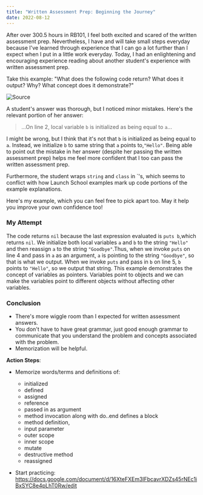 ```yaml
---
title: "Written Assessment Prep: Beginning the Journey"
date: 2022-08-12
---
```


After over 300.5 hours in RB101, I feel both excited and scared of the written assessment prep. Nevertheless, I have and will take small steps everyday because I've learned through experience that I can go a lot further than I expect when I put in a little work everyday. Today, I had an enlightening and encouraging experience reading about another student's experience with written assessment prep.

Take this example: "What does the following code return? What does it output? Why? What concept does it demonstrate?"

![Source](https://i.ibb.co/hm1X3ML/wap-example-1.png)

A student's answer was thorough, but I noticed minor mistakes. Here's the relevant portion of her answer:

> ...On line 2, local variable `b` is initialized as being equal to `a`...

I might be wrong, but I think that it's not that `b` is initialized as being equal to `a`. Instead, we initialize `b` to same string that `a` points to,`"Hello"`. Being able to point out the mistake in her answer (despite her passing the written assessment prep) helps me feel more confident that I too can pass the written assessment prep.

Furthermore, the student wraps `string` and `class` in \`'s, which seems to conflict with how Launch School examples mark up code portions of the example explanations.

Here's my example, which you can feel free to pick apart too. May it help you improve your own confidence too!

### My Attempt
The code returns `nil` because the last expression evaluated is `puts b`,which returns `nil`. We initialize both local variables `a` and `b` to the string `"Hello"` and then reassign `a` to the string `"Goodbye"`.Thus, when we invoke `puts` on line 4 and pass in `a` as an argument, `a` is pointing to the string `"Goodbye"`, so that is what we output. When we invoke `puts` and pass in `b` on line 5, `b` points to `"Hello"`, so we output that string. This example demonstrates the concept of variables as pointers. Variables point to objects and we can make the variables point to different objects without affecting other variables.

### Conclusion

- There's more wiggle room than I expected for written assessment answers.
- You don't have to have great grammar, just good enough grammar to communicate that you understand the problem and concepts associated with the problem.
- Memorization will be helpful.

**Action Steps**:
- Memorize words/terms and definitions of:
  - initialized
  - defined
  - assigned
  - reference
  - passed in as argument
  - method invocation along with do..end defines a block
  - method definition,
  - input parameter
  - outer scope
  - inner scope
  - mutate
  - destructive method
  - reassigned

- Start practicing: https://docs.google.com/document/d/16XteFXEm3lFbcavrXDZs45rNEc1iBxSYC8e4pLhT0Rw/edit

